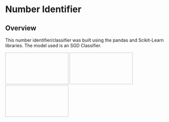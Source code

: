 # Number Identifier
## Overview

This number identifier/classifier was built using the pandas and Scikit-Learn libraries. 
The model used is an SGD Classifier.

<img scr="https://github.com/user-attachments/assets/9c446aec-1852-4ae6-889c-0d9823805866" height="100" width="200">
<img scr="https://github.com/user-attachments/assets/6ad2f760-4045-437d-979f-d2914275da57" height="100" width="200">
<img scr="https://github.com/user-attachments/assets/9164b07e-6941-4950-830e-fa7d1283da2e" height="100" width="200">

